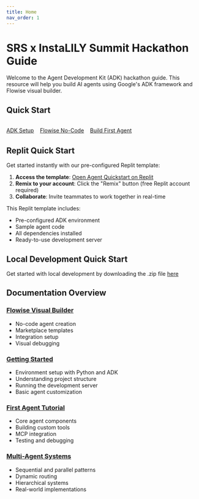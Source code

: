 ```yaml
---
title: Home
nav_order: 1
---
```


# SRS x InstaLILY Summit Hackathon Guide

Welcome to the Agent Development Kit (ADK) hackathon guide. This resource will help you build AI agents using Google's ADK framework and Flowise visual builder.

## Quick Start

<div style="display: flex; gap: 1rem; margin: 2rem 0; flex-wrap: wrap;">
  <a href="getting-started" class="btn btn-primary fs-5 mb-4 mb-md-0 mr-2">ADK Setup</a>
  <a href="flowise-quickstart" class="btn btn-purple fs-5 mb-4 mb-md-0 mr-2">Flowise No-Code</a>
  <a href="first-agent" class="btn fs-5 mb-4 mb-md-0">Build First Agent</a>
</div>

## Replit Quick Start

Get started instantly with our pre-configured Replit template:

1. **Access the template**: [Open Agent Quickstart on Replit](https://replit.com/@logan207/AgentQuickstart?v=1)
2. **Remix to your account**: Click the "Remix" button (free Replit account required)
3. **Collaborate**: Invite teammates to work together in real-time

This Replit template includes:
- Pre-configured ADK environment
- Sample agent code
- All dependencies installed
- Ready-to-use development server

## Local Development Quick Start

Get started with local development by downloading the .zip file [here](https://drive.google.com/file/d/1-HV373G19Jl_LzRyohk0Tu4qHUwNqkXK/view?usp=sharing)

## Documentation Overview

### [Flowise Visual Builder](flowise-quickstart)
- No-code agent creation
- Marketplace templates
- Integration setup
- Visual debugging

### [Getting Started](getting-started)
- Environment setup with Python and ADK
- Understanding project structure
- Running the development server
- Basic agent customization

### [First Agent Tutorial](first-agent)
- Core agent components
- Building custom tools
- MCP integration
- Testing and debugging

### [Multi-Agent Systems](multi-agent-systems)
- Sequential and parallel patterns
- Dynamic routing
- Hierarchical systems
- Real-world implementations